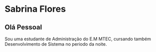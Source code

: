 # Sabrina Flores 

## Olá Pessoal

Sou uma estudante de Administração do E.M MTEC, cursando também Desenvolvimento de Sistema no periodo da noite.
